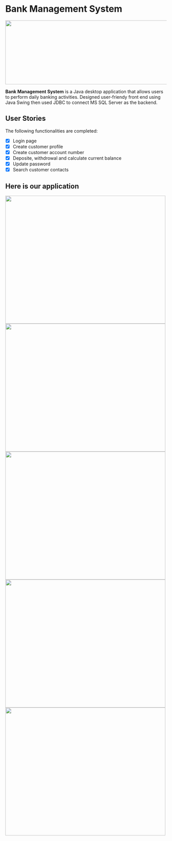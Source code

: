 
# Bank Management System

<img src="https://user-images.githubusercontent.com/63685062/155573126-3cb53e6b-70d8-4d27-a472-0570309dbe8a.png" width="1000" height="200" />


**Bank Management System** is a Java desktop application that allows users to perform daily banking activities.
Designed user-friendy front end using Java Swing then used JDBC to connect MS SQL Server as the backend.

## User Stories

The following functionalities are completed:

* [x] Login page 
* [x] Create customer profile
* [x] Create customer account number
* [x] Deposite, withdrowal and calculate current balance 
* [x] Update password
* [x] Search customer contacts

## Here is our application
<img src="https://user-images.githubusercontent.com/63685062/155571265-89533a6a-5c9c-46ec-8ed0-9f91ca7c54a5.png" width="500" height="400" />

<img src="https://user-images.githubusercontent.com/63685062/155571280-625cb971-08a3-4db3-b635-4baccf2f1757.png" width="500" height="400" />

<img src="https://user-images.githubusercontent.com/63685062/155571295-d04f9142-e0b9-4122-a743-7ca49ba4fc54.png" width="500" height="400" />

<img src="https://user-images.githubusercontent.com/63685062/155571310-c55e4867-e2e5-4b61-811a-b072effac3bd.png" width="500" height="400" />

<img src="https://user-images.githubusercontent.com/63685062/155571327-19f8465e-74e6-4179-afd1-b87c3ee8ca5e.png" width="500" height="400" />








